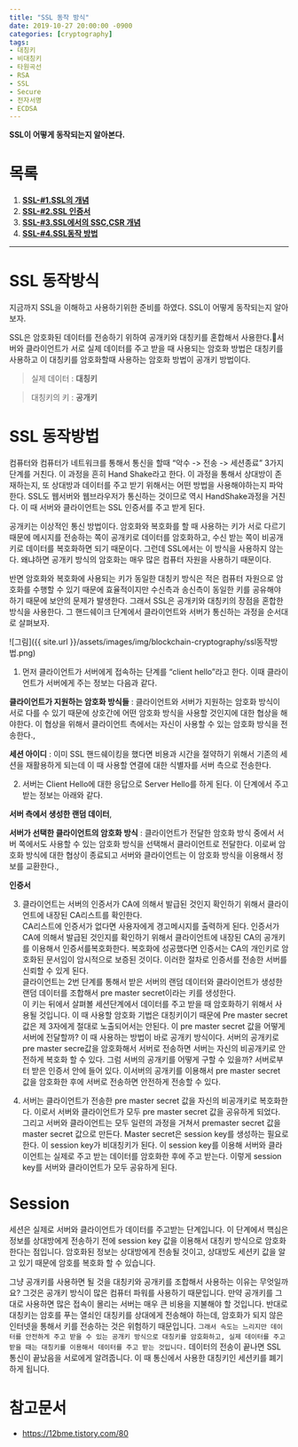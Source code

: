 ```yaml
---
title: "SSL 동작 방식"
date: 2019-10-27 20:00:00 -0900
categories: [cryptography]
tags: 
- 대칭키
- 비대칭키
- 타원곡선
- RSA
- SSL
- Secure
- 전자서명
- ECDSA
---
```


**SSL이 어떻게 동작되는지 알아본다.**  
   
# 목록    
1. [**SSL-#1.SSL의 개념**](https://lbm93.github.io/development/cryptography/cryptography-SSL개념및암호화/)
2. [**SSL-#2.SSL 인증서**](https://lbm93.github.io/development/cryptography/cryptography-SSL인증서/)
3. [**SSL-#3.SSL에서의 SSC,CSR 개념**](https://lbm93.github.io/development/cryptography/cryptography-SSL(SSC,CSR)/)
4. [**SSL-#4.SSL동작 방법**](https://lbm93.github.io/development/cryptography/cryptography-SSL동작방법/)  
  
---

# SSL 동작방식
지금까지 SSL을 이해하고 사용하기위한 준비를 하였다.
SSL이 어떻게 동작되는지 알아보자.


SSL은 암호화된 데이터를 전송하기 위하여 공개키와 대칭키를 혼합해서 사용한다.서버와 클라이언트가 서로 실제 데이터를 주고 받을 때 사용되는 암호화 방법은 대칭키를 사용하고 이 대칭키를 암호화할때 사용하는 암호화 방법이 공개키 방법이다.
  
>실제 데이터 : **대칭키**  

>대칭키의 키 : **공개키**  
  


# SSL 동작방법

컴퓨터와 컴퓨터가 네트워크를 통해서 통신을 할때 “악수 -> 전송 -> 세션종료” 3가지 단계를 거친다. 이 과정을 흔히 Hand Shake라고 한다. 이 과정을 통해서 상대방이 존재하는지, 또 상대방과 데이터를 주고 받기 위해서는 어떤 방법을 사용해야하는지 파악한다. SSL도 웹서버와 웹브라우저가 통신하는 것이므로 역시 HandShake과정을 거친다. 이 때 서버와 클라이언트는 SSL 인증서를 주고 받게 된다.   

공개키는 이상적인 통신 방법이다. 암호화와 복호화를 할 때 사용하는 키가 서로 다르기 때문에 메시지를 전송하는 쪽이 공개키로 데이터를 암호화하고, 수신 받는 쪽이
비공개키로 데이터를 복호화하면 되기 때문이다. 그런데 SSL에서는 이 방식을 사용하지 않는다. 왜냐하면 공개키 방식의 암호화는 매우 많은 컴퓨터 자원을 사용하기 때문이다.  

반면 암호화와 복호화에 사용되는 키가 동일한 대칭키 방식은 적은 컴퓨터 자원으로 암호화를 수행할 수 있기 때문에 효율적이지만 수신측과 송신측이 동일한 키를 공유해야 하기 
때문에 보안의 문제가 발생한다. 그래서 SSL은 공개키와 대칭키의 장점을 혼합한 방식을 사용한다. 그 핸드쉐이크 단계에서 클라이언트와 서버가 통신하는 과정을 순서대로 살펴보자.  


![그림]({{ site.url }}/assets/images/img/blockchain-cryptography/ssl동작방법.png)

1. 먼저 클라이언트가 서버에게 접속하는 단계를 “client hello”라고 한다. 이때 클라이언트가 서버에게 주는 정보는 다음과 같다.

**클라이언트가 지원하는 암호화 방식들** : 클라이언트와 서버가 지원하는 암호화 방식이 서로 다를 수 있기 때문에 상호간에 어떤 암호화 방식을 사용할 것인지에
                                        대한 협상을 해야한다. 이 협상을 위해서 클라이언트 측에서는 자신이 사용할 수 있는 암호화 방식을 전송한다.,  

**세션 아이디** : 이미 SSL 핸드쉐이킹을 했다면 비용과 시간을 절약하기 위해서 기존의 세션을 재활용하게 되는데 이 때 사용할 연결에 대한 식별자를 서버 측으로 전송한다.  
  
  
  
2. 서버는 Client Hello에 대한 응답으로 Server Hello를 하게 된다. 이 단계에서 주고 받는 정보는 아래와 같다.

**서버 측에서 생성한 랜덤 데이터**, 

**서버가 선택한 클라이언트의 암호화 방식** : 클라이언트가 전달한 암호화 방식 중에서 서버 쪽에서도 사용할 수 있는 암호화 방식을 선택해서 클라이언트로 전달한다. 이로써 암호화 방식에                                             대한 협상이 종료되고 서버와 클라이언트는 이 암호화 방식을 이용해서 정보를 교환한다.,  

**인증서**

3. 클라이언트는 서버의 인증서가 CA에 의해서 발급된 것인지 확인하기 위해서 클라이언트에 내장된 CA리스트를 확인한다.   
CA리스트에 인증서가 없다면 사용자에게 경고메시지를 출력하게 된다. 인증서가 CA에 의해서 발급된 것인지를 확인하기 위해서 클라이언트에 내장된 CA의 공개키를 이용해서 인증서를복호화한다.
복호화에 성공했다면 인증서는 CA의 개인키로 암호화된 문서임이 암시적으로 보증된 것이다. 이러한 절차로 인증서를 전송한 서버를 신뢰할 수 있게 된다.  
클라이언트는 2번 단계를 통해서 받은 서버의 랜덤 데이터와 클라이언트가 생성한 랜덤 데이터를 조합해서 pre master secret이라는 키를 생성한다.  
이 키는 뒤에서 살펴볼 세션단계에서 데이터를 주고 받을 때 암호화하기 위해서 사용될 것입니다. 이 때 사용할 암호화 기법은 대칭키이기 때문에 Pre master secret 값은 제 3자에게 절대로 노출되어서는 안된다. 이 pre master secret 값을 어떻게 서버에 전달할까? 이 때 사용하는 방법이 바로 공개키 방식이다. 서버의 공개키로 pre master secre값을 암호화해서 서버로 전송하면 서버는 자신의 비공개키로 안전하게 복호화 할 수 있다. 그럼 서버의 공개키를 어떻게 구할 수 있을까? 서버로부터 받은 인증서 안에 들어 있다. 이서버의 공개키를 이용해서 pre master secret 값을 암호화한 후에 서버로 전송하면 안전하게 전송할 수 있다.  

  
4. 서버는 클라이언트가 전송한 pre master secret 값을 자신의 비공개키로 복호화한다. 이로서 서버와 클라이언트가 모두 pre master secret 값을 공유하게 되었다. 그리고 서버와 클라이언트는 모두 일련의 과정을 거쳐서 premaster secret 값을 master secret 값으로 만든다. Master secret은 session key를 생성하는 필요로 한다. 이 session key가 비대칭키가 된다.
이 session key를 이용해 서버와 클라이언트는 실제로 주고 받는 데이터를 암호화한 후에 주고 받는다. 이렇게 session key를 서버와 클라이언트가 모두 공유하게 된다.



# Session

세션은 실제로 서버와 클라이언트가 데이터를 주고받는 단계입니다. 이 단계에서 핵심은 정보를 상대방에게 전송하기 전에 session key 값을 이용해서 대칭키 방식으로 암호화 한다는 점입니다. 암호화된 정보는 상대방에게 전송될 것이고, 상대방도 세션키 값을 알고 있기 때문에 암호를 복호화 할 수 있습니다.  

그냥 공개키를 사용하면 될 것을 대칭키와 공개키를 조합해서 사용하는 이유는 무엇일까요? 그것은 공개키 방식이 많은 컴퓨터 파워를 사용하기 때문입니다. 만약 공개키를 그대로 사용하면 많은 접속이 몰리는 서버는 매우 큰 비용을 지불해야 할 것입니다. 반대로 대칭키는 암호를 푸는 열쇠인 대칭키를 상대에게 전송해야 하는데, 암호화가 되지 않은 인터넷을 통해서 키를 전송하는 것은 위험하기 때문입니다. `그래서 속도는 느리지만 데이터를 안전하게 주고 받을 수 있는 공개키 방식으로 대칭키를 암호화하고, 실제 데이터를 주고 받을 때는 대칭키를 이용해서 데이터를 주고 받는 것입니다.` 데이터의 전송이 끝나면 SSL 통신이 끝났음을 서로에게 알려줍니다. 이 때 통신에서 사용한 대칭키인 세션키를 폐기하게 됩니다.
  
# 참고문서
- <https://12bme.tistory.com/80>
